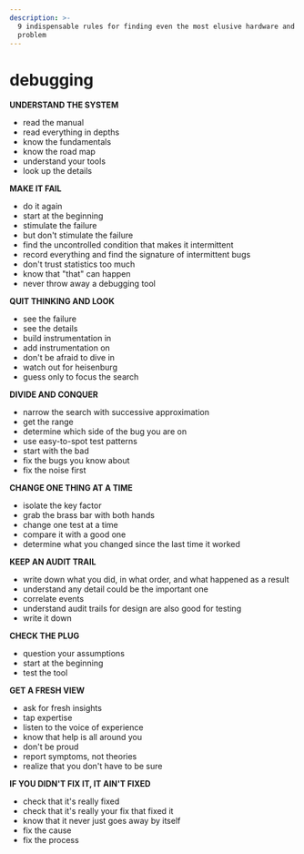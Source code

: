 ```yaml
---
description: >-
  9 indispensable rules for finding even the most elusive hardware and software
  problem
---
```


# debugging

**UNDERSTAND THE SYSTEM**

* read the manual
* read everything in depths
* know the fundamentals
* know the road map
* understand your tools
* look up the details

**MAKE IT FAIL**

* do it again
* start at the beginning
* stimulate the failure
* but don't stimulate the failure
* find the uncontrolled condition that makes it intermittent
* record everything and find the signature of intermittent bugs
* don't trust statistics too much
* know that "that" can happen
* never throw away a debugging tool

**QUIT THINKING AND LOOK**

* see the failure
* see the details
* build instrumentation in
* add instrumentation on
* don't be afraid to dive in
* watch out for heisenburg
* guess only to focus the search

**DIVIDE AND CONQUER**

* narrow the search with successive approximation
* get the range
* determine which side of the bug you are on
* use easy-to-spot test patterns
* start with the bad
* fix the bugs you know about
* fix the noise first

**CHANGE ONE THING AT A TIME**

* isolate the key factor
* grab the brass bar with both hands
* change one test at a time
* compare it with a good one
* determine what you changed since the last time it worked

**KEEP AN AUDIT TRAIL**

* write down what you did, in what order, and what happened as a result
* understand any detail could be the important one
* correlate events
* understand audit trails for design are also good for testing
* write it down

**CHECK THE PLUG**

* question your assumptions
* start at the beginning
* test the tool

**GET A FRESH VIEW**

* ask for fresh insights
* tap expertise
* listen to the voice of experience
* know that help is all around you
* don't be proud
* report symptoms, not theories
* realize that you don't have to be sure

**IF YOU DIDN'T FIX IT, IT AIN'T FIXED**

* check that it's really fixed
* check that it's really your fix that fixed it
* know that it never just goes away by itself
* fix the cause
* fix the process

